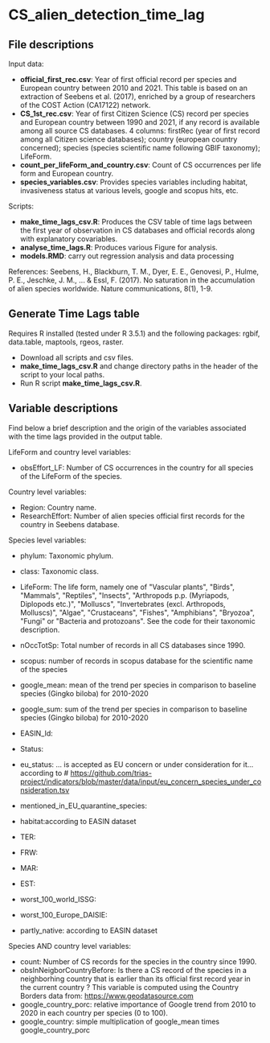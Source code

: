 # CS_alien_detection_time_lag

## File descriptions

Input data:
- **official_first_rec.csv**: Year of first official record per species and European country between 2010 and 2021. This table is based on an extraction of Seebens et al. (2017), enriched by a group of researchers of the COST Action (CA17122) network.
- **CS_1st_rec.csv**: Year of first Citizen Science (CS) record per species and European country between 1990 and 2021, if any record is available among all source CS databases. 4 columns: firstRec (year of first record among all Citizen science databases); country (european country concerned); species (species scientific name following GBIF taxonomy); LifeForm.
- **count_per_lifeForm_and_country.csv**: Count of CS occurrences per life form and European country.
- **species_variables.csv**: Provides species variables including habitat, invasiveness status at various levels, google and scopus hits, etc.

Scripts:
- **make_time_lags_csv.R**: Produces the CSV table of time lags between the first year of observation in CS databases and official records along with explanatory covariables.
- **analyse_time_lags.R**: Produces various Figure for analysis.
- **models.RMD**: carry out regression analysis and data processing

References:
Seebens, H., Blackburn, T. M., Dyer, E. E., Genovesi, P., Hulme, P. E., Jeschke, J. M., ... & Essl, F. (2017). No saturation in the accumulation of alien species worldwide. Nature communications, 8(1), 1-9.

## Generate Time Lags table

Requires R installed (tested under R 3.5.1) and the following packages: rgbif, data.table, maptools, rgeos, raster.
- Download all scripts and csv files.
- **make_time_lags_csv.R** and change directory paths in the header of the script to your local paths.  
- Run R script **make_time_lags_csv.R**.

## Variable descriptions

Find below a brief description and the origin of the variables associated with the time lags provided in the output table. 

LifeForm and country level variables:
- obsEffort_LF: Number of CS occurrences in the country for all species of the LifeForm of the species.

Country level variables:
- Region: Country name.
- ResearchEffort: Number of alien species official first records for the country in Seebens database.

Species level variables:
- phylum: Taxonomic phylum.
- class: Taxonomic class.
- LifeForm: The life form, namely one of "Vascular plants", "Birds", "Mammals", "Reptiles", "Insects", "Arthropods p.p. (Myriapods, Diplopods etc.)", "Molluscs", "Invertebrates (excl. Arthropods, Molluscs)", "Algae", "Crustaceans", "Fishes", "Amphibians", "Bryozoa", "Fungi" or "Bacteria and protozoans". See the code for their taxonomic description.
- nOccTotSp: Total number of records in all CS databases since 1990.
- scopus: number of records in scopus database for the scientific name of the species
- google_mean: mean of the trend per species in comparison to baseline species (Gingko biloba) for 2010-2020
- google_sum: sum of the trend per species in comparison to baseline species (Gingko biloba) for 2010-2020
- EASIN_Id: 
- Status: 
- eu_status: ... is accepted as EU concern or under consideration for it... according to # https://github.com/trias-project/indicators/blob/master/data/input/eu_concern_species_under_consideration.tsv

- mentioned_in_EU_quarantine_species:
- habitat:according to EASIN dataset
- TER:
- FRW:
- MAR:
- EST:
- worst_100_world_ISSG: 
- worst_100_Europe_DAISIE:
- partly_native: according to EASIN dataset

Species AND country level variables:
- count: Number of CS records for the species in the country since 1990.
- obsInNeigborCountryBefore: Is there a CS record of the species in a neighborhing country that is earlier than its official first record year in the current country ? This variable is computed using the Country Borders data from: https://www.geodatasource.com 
- google_country_porc: relative importance of Google trend from 2010 to 2020 in each country per species (0 to 100). 
- google_country: simple multiplication of google_mean times google_country_porc 
